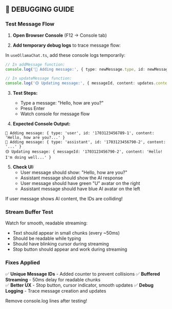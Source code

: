 ## 🐛 **DEBUGGING GUIDE**

### Test Message Flow

1. **Open Browser Console** (F12 → Console tab)

2. **Add temporary debug logs** to trace message flow:

In `useOllamaChat.ts`, add these console logs temporarily:

```typescript
// In addMessage function:
console.log('🔵 Adding message:', { type: newMessage.type, id: newMessage.id, content: newMessage.content.substring(0, 30) + '...' });

// In updateMessage function:  
console.log('🟡 Updating message:', { messageId, content: updates.content?.substring(0, 30) + '...' });
```

3. **Test Steps:**
   - Type a message: "Hello, how are you?"
   - Press Enter
   - Watch console for message flow

4. **Expected Console Output:**
```
🔵 Adding message: { type: 'user', id: '1703123456789-1', content: 'Hello, how are you?...' }
🔵 Adding message: { type: 'assistant', id: '1703123456790-2', content: '...' }
🟡 Updating message: { messageId: '1703123456790-2', content: 'Hello! I'm doing well...' }
```

5. **Check UI:**
   - User message should show: "Hello, how are you?"  
   - Assistant message should show the AI response
   - User message should have green "U" avatar on the right
   - Assistant message should have blue AI avatar on the left

If user message shows AI content, the IDs are colliding!

### Stream Buffer Test

Watch for smooth, readable streaming:
- Text should appear in small chunks (every ~50ms)
- Should be readable while typing
- Should have blinking cursor during streaming
- Stop button should appear and work during streaming

### Fixes Applied

✅ **Unique Message IDs** - Added counter to prevent collisions
✅ **Buffered Streaming** - 50ms delay for readable chunks  
✅ **Better UX** - Stop button, cursor indicator, smooth updates
✅ **Debug Logging** - Trace message creation and updates

Remove console.log lines after testing!

